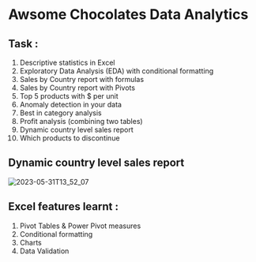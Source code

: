 # Awsome Chocolates Data Analytics

## Task : 

  1. Descriptive statistics in Excel
  2. Exploratory Data Analysis (EDA) with conditional formatting
  3. Sales by Country report with formulas
  4. Sales by Country report with Pivots
  5. Top 5 products with $ per unit
  6. Anomaly detection in your data
  7. Best in category analysis
  8. Profit analysis (combining two tables)
  9. Dynamic country level sales report
  10. Which products to discontinue


## Dynamic country level sales report

![2023-05-31T13_52_07](https://github.com/Siddarameshwaruh/Excel_Project-AwsCh_Data_Analytics/assets/127327782/974432d0-4f9f-4cb9-9657-4a41eae07075)

## Excel features learnt : 

  1. Pivot Tables & Power Pivot measures
  2. Conditional formatting
  3. Charts
  4. Data Validation
